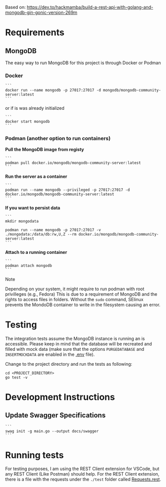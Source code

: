 Based on: https://dev.to/hackmamba/build-a-rest-api-with-golang-and-mongodb-gin-gonic-version-269m

# Requirements

## MongoDB

The easy way to run MongoDB for this project is through Docker or Podman

### Docker

    ```
    docker run --name mongodb -p 27017:27017 -d mongodb/mongodb-community-server:latest
    ```

or if is was already initialized

    ```
    docker start mongodb
    ```

### Podman (another option to run containers)

**Pull the MongoDB image from registy**

    ```
    podman pull docker.io/mongodb/mongodb-community-server:latest
    ```

**Run the server as a container**

    ```
    podman run --name mongodb --privileged -p 27017:27017 -d docker.io/mongodb/mongodb-community-server:latest
    ```

**If you want to persist data**

    ```
    mkdir mongodata

    podman run --name mongodb -p 27017:27017 -v ./mongodata:/data/db:rw,U,Z --rm docker.io/mongodb/mongodb-community-server:latest
    ```

**Attach to a running container**
    
    ```
    podman attach mongodb
    ```
> [!Note]
> Depending on your system, it might require to run podman with root privilleges (e.g., Fedora)
> This is due to a requirement of MongoDB and the rights to access files in folders. Without the 
> `sudo` command, SElinux prevents the MondoDB container to write in the filesystem causing an error.

# Testing

The integration tests assume the MongoDB instance is running an is accessible. Please keep in mind that the
database will be recreated and filled with mock data (make sure that the options `PURGEDATABASE` and 
`INSERTMOCKDATA` are enabled in the [.env](.env) file).

Change to the project directory and run the tests as following:
```
cd <PROJECT_DIRECTORY>
go test -v
```

# Development Instructions

## Update Swagger Specifications

    ```
    swag init -g main.go --output docs/swagger
    ```

# Running tests

For testing purposes, I am using the REST Client extension for VSCode, but any REST Client (Like Postman)
should help. For the REST Client extension, there is a file with the requests under the `./test` folder 
called [Requests.rest](./tests/Requests.rest).